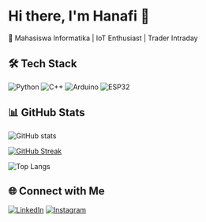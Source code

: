 # Hi there, I'm Hanafi 👋

🚀 Mahasiswa Informatika | IoT Enthusiast | Trader Intraday  

## 🛠️ Tech Stack
![Python](https://img.shields.io/badge/Python-3776AB?logo=python&logoColor=white)
![C++](https://img.shields.io/badge/C++-00599C?logo=cplusplus&logoColor=white)
![Arduino](https://img.shields.io/badge/Arduino-00979D?logo=arduino&logoColor=white)
![ESP32](https://img.shields.io/badge/ESP32-000000?logo=espressif&logoColor=white)

## 📊 GitHub Stats
![GitHub stats](https://github-readme-stats.vercel.app/api?username=Hanafihp10&show_icons=true&theme=radical)

[![GitHub Streak](https://streak-stats.demolab.com?user=Hanafihp10&theme=radical)](https://git.io/streak-stats)

![Top Langs](https://github-readme-stats.vercel.app/api/top-langs/?username=Hanafihp10&layout=compact&theme=radical)

## 🌐 Connect with Me
[![LinkedIn](https://img.shields.io/badge/LinkedIn-blue?logo=linkedin&logoColor=white)](https://linkedin.com/in/yourusername)
[![Instagram](https://img.shields.io/badge/Instagram-purple?logo=instagram&logoColor=white)](https://instagram.com/yourusername)
